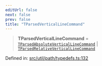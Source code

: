 ```yaml
---
editUrl: false
next: false
prev: false
title: "TParsedVerticalLineCommand"
---
```


> **TParsedVerticalLineCommand** = [`TParsedAbsoluteVerticalLineCommand`](/api/type-aliases/tparsedabsoluteverticallinecommand/) \| [`TParsedRelativeVerticalLineCommand`](/api/type-aliases/tparsedrelativeverticallinecommand/)

Defined in: [src/util/path/typedefs.ts:132](https://github.com/fabricjs/fabric.js/blob/b4f67b1cfd353d0e2763b168e07bce6b67895452/src/util/path/typedefs.ts#L132)
